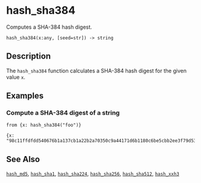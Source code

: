 # hash_sha384

Computes a SHA-384 hash digest.

```tql
hash_sha384(x:any, [seed=str]) -> string
```

## Description

The `hash_sha384` function calculates a SHA-384 hash digest for the given value
`x`.

## Examples

### Compute a SHA-384 digest of a string

```tql
from {x: hash_sha384("foo")}
```

```tql
{x: "98c11ffdfdd540676b1a137cb1a22b2a70350c9a44171d6b1180c6be5cbb2ee3f79d532c8a1dd9ef2e8e08e752a3babb"}
```

## See Also

[`hash_md5`](hash_md5.md), [`hash_sha1`](hash_sha1.md),
[`hash_sha224`](hash_sha224.md), [`hash_sha256`](hash_sha256.md),
[`hash_sha512`](hash_sha512.md), [`hash_xxh3`](hash_xxh3.md)

